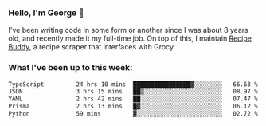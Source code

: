 ### Hello, I'm George 👋

I've been writing code in some form or another since I was about 8 years old, and recently made it my full-time job. On top of this, I maintain [Recipe Buddy](https://github.com/georgegebbett/recipe-buddy), a recipe scraper that interfaces with Grocy.  

<!--
**georgegebbett/georgegebbett** is a ✨ _special_ ✨ repository because its `README.md` (this file) appears on your GitHub profile.

Here are some ideas to get you started:

- 🔭 I’m currently working on ...
- 🌱 I’m currently learning ...
- 👯 I’m looking to collaborate on ...
- 🤔 I’m looking for help with ...
- 💬 Ask me about ...
- 📫 How to reach me: ...
- 😄 Pronouns: ...
- ⚡ Fun fact: ...
-->

### What I've been up to this week:
<!--START_SECTION:waka-->

```txt
TypeScript         24 hrs 10 mins  ████████████████▓░░░░░░░░   66.63 %
JSON               3 hrs 15 mins   ██▒░░░░░░░░░░░░░░░░░░░░░░   08.97 %
YAML               2 hrs 42 mins   ██░░░░░░░░░░░░░░░░░░░░░░░   07.47 %
Prisma             2 hrs 13 mins   █▓░░░░░░░░░░░░░░░░░░░░░░░   06.12 %
Python             59 mins         ▓░░░░░░░░░░░░░░░░░░░░░░░░   02.72 %
```

<!--END_SECTION:waka-->
